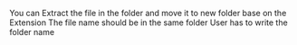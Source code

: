 You can Extract the file in the folder and move it to new folder base on the Extension 
The file name should be in the same folder 
User has to write the folder name  
